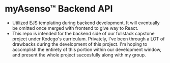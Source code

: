 # myAsenso™ Backend API

- Utilized EJS templating during backend development. It will eventually be omitted once merged with frontend to give way to React.
- This repo is intended for the backend side of our fullstack capstone project under Kodego's curriculum. Privately, I've been through a LOT of drawbacks during the development of this project. I'm hoping to accomplish the entirety of this portion within our development window, and present the whole project succesfully along with my group.
